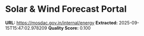 # Solar & Wind Forecast Portal

**URL:** https://mosdac.gov.in/internal/energy
**Extracted:** 2025-09-15T15:47:02.978209
**Quality Score:** 0.100


